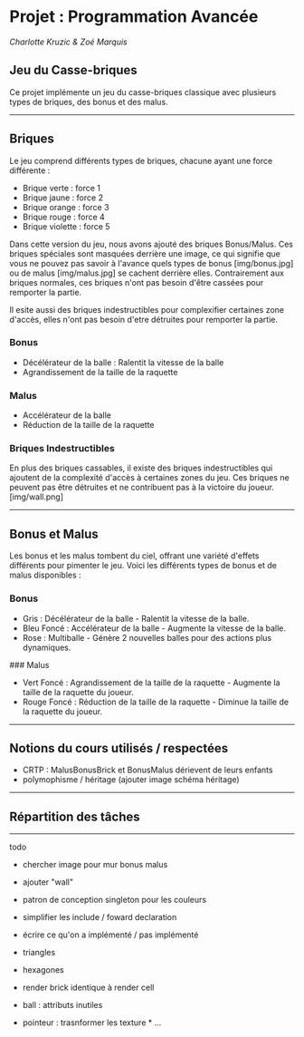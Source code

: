 # Projet : Programmation Avancée
_Charlotte Kruzic & Zoé Marquis_

## Jeu du Casse-briques
Ce projet implémente un jeu du casse-briques classique avec plusieurs types de briques, des bonus et des malus.

---
## Briques
Le jeu comprend différents types de briques, chacune ayant une force différente :

- Brique verte : force 1
- Brique jaune : force 2
- Brique orange : force 3
- Brique rouge : force 4
- Brique violette : force 5

Dans cette version du jeu, nous avons ajouté des briques Bonus/Malus. Ces briques spéciales sont masquées derrière une image, ce qui signifie que vous ne pouvez pas savoir à l'avance quels types de bonus [img/bonus.jpg] ou de malus [img/malus.jpg] se cachent derrière elles. Contrairement aux briques normales, ces briques n'ont pas besoin d'être cassées pour remporter la partie.

Il esite aussi des briques indestructibles pour complexifier certaines zone d'accès, elles n'ont pas besoin d'etre détruites pour remporter la partie.

### Bonus
- Décélérateur de la balle : Ralentit la vitesse de la balle
- Agrandissement de la taille de la raquette
  
### Malus 
- Accélérateur de la balle
- Réduction de la taille de la raquette 
  
### Briques Indestructibles
En plus des briques cassables, il existe des briques indestructibles qui ajoutent de la complexité d'accès à certaines zones du jeu. Ces briques ne peuvent pas être détruites et ne contribuent pas à la victoire du joueur.
[img/wall.png]
  
--- 
## Bonus et Malus
Les bonus et les malus tombent du ciel, offrant une variété d'effets différents pour pimenter le jeu. Voici les différents types de bonus et de malus disponibles :

### Bonus
- Gris : Décélérateur de la balle - Ralentit la vitesse de la balle.
- Bleu Foncé : Accélérateur de la balle - Augmente la vitesse de la balle.
- Rose : Multiballe - Génère 2 nouvelles balles pour des actions plus dynamiques.

### Malus 
- Vert Foncé : Agrandissement de la taille de la raquette - Augmente la taille de la raquette du joueur.
- Rouge Foncé : Réduction de la taille de la raquette - Diminue la taille de la raquette du joueur.

---
## Notions du cours utilisés / respectées 
- CRTP : MalusBonusBrick et BonusMalus dérievent de leurs enfants
- polymophisme / héritage (ajouter image schéma héritage)

---
## Répartition des tâches

---
todo
- chercher image pour mur bonus malus
- ajouter "wall"
- patron de conception singleton pour les couleurs 
  
- simplifier les include / foward declaration
  
- écrire ce qu'on a implémenté / pas implémenté
  
- triangles 
- hexagones

- render brick identique à render cell
- ball : attributs inutiles
- pointeur : trasnformer les texture * ...
